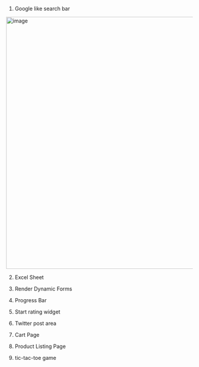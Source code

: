 1. Google like search bar
<img width="679" alt="image" src="https://user-images.githubusercontent.com/45810890/161669765-6e501dba-8189-499a-a6f7-6ddfe453314b.png">

2. Excel Sheet

3. Render Dynamic Forms

4. Progress Bar

5. Start rating widget

6. Twitter post area

7. Cart Page

8. Product Listing Page

9. tic-tac-toe game

